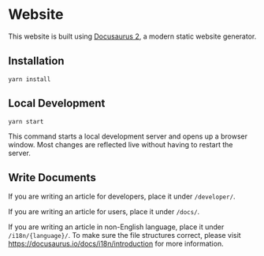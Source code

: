 # Website

This website is built using [Docusaurus 2](https://docusaurus.io/), a modern static website generator.

## Installation

```console
yarn install
```

## Local Development

```console
yarn start
```

This command starts a local development server and opens up a browser window. Most changes are reflected live without having to restart the server.

## Write Documents

If you are writing an article for developers, place it under `/developer/`.

If you are writing an article for users, place it under `/docs/`.

If you are writing an article in non-English language, place it under `/i18n/{language}/`. To make sure the file structures correct, please visit https://docusaurus.io/docs/i18n/introduction for more information.
